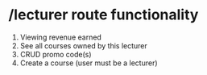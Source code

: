 # /lecturer route functionality

1. Viewing revenue earned
1. See all courses owned by this lecturer
1. CRUD promo code(s)
1. Create a course (user must be a lecturer)
